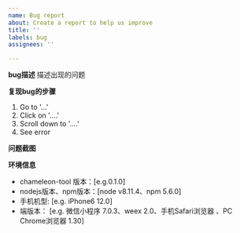 ```yaml
---
name: Bug report
about: Create a report to help us improve
title: ''
labels: bug
assignees: ''

---
```


**bug描述**
描述出现的问题

**复现bug的步骤**
1. Go to '...'
2. Click on '....'
3. Scroll down to '....'
4. See error

**问题截图**


**环境信息**
 - chameleon-tool 版本：[e.g.0.1.0]
 - nodejs版本、npm版本：[node v8.11.4、npm 5.6.0]
 - 手机机型: [e.g. iPhone6 12.0]
 - 端版本： [e.g. 微信小程序 7.0.3、weex 2.0、手机Safari浏览器 、PC Chrome浏览器 1.30]

